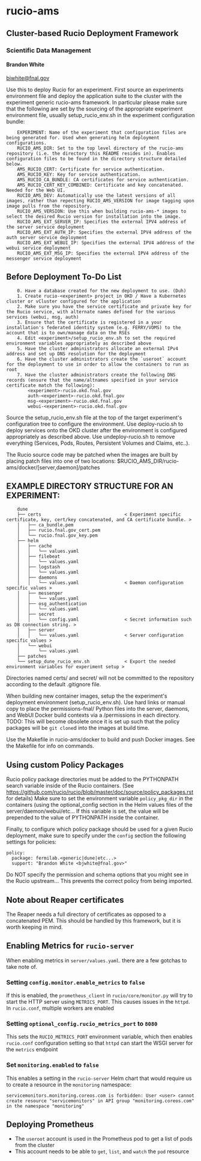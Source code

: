
# rucio-ams 
## Cluster-based Rucio Deployment Framework 
### Scientific Data Management
#### Brandon White
bjwhite@fnal.gov

Use this to deploy Rucio for an experiment. First source an experiments environment file and deploy the application suite to the cluster with the experiment generic rucio-ams framework.
In particular please make sure that the following are set by the sourcing of the appropriate experiment environment file, usually setup_rucio_env.sh in the experiment configuration bundle:
~~~~
    EXPERIMENT: Name of the experiment that configuration files are being generated for. Used when generating helm deployment configurations.
    RUCIO_AMS_DIR: Set to the top level directory of the rucio-ams repository (i.e. the directory this README resides in). Enables configuration files to be found in the directory structure detailed below.
    AMS_RUCIO_CERT: Certificate for service authentication.
    AMS_RUCIO_KEY: Key for service authentication.
    AMS_RUCIO_CA_BUNDLE: CA certificates for service authentication.
    AMS_RUCIO_CERT_KEY_COMBINED: Certificate and key concatenated. Needed for the Web UI.
    RUCIO_AMS_DEV: Automatically use the latest versions of all images, rather than repecting RUCIO_AMS_VERSION for image tagging upon image pulls from the repository.
    RUCIO_AMS_VERSION: Use this when building rucio-ams-* images to select the desired Rucio version for installation into the image.
    RUCIO_AMS_EXT_SERVER_IP: Specifies the external IPV4 address of the server service deployment
    RUCIO_AMS_EXT_AUTH_IP: Specifies the external IPV4 address of the auth server service deployment
    RUCIO_AMS_EXT_WEBUI_IP: Specifies the external IPV4 address of the webui service deployment
    RUCIO_AMS_EXT_MSG_IP: Specifies the external IPV4 address of the messenger service deployment
~~~~

## Before Deployment To-Do List
~~~~
    0. Have a database created for the new deployment to use. (Duh)
    1. Create rucio-<experiment> project in OKD / Have a Kubernetes cluster or vCluster configured for the application
    2. Make sure you have the service certificate and private key for the Rucio service, with alternate names defined for the various services (webui, msg, auth)
    3. Ensure that the certificate is registered in a your installation's federated identity system (e.g. FERRY/VOMS) to the account that is to own/manage data on the RSEs
    4. Edit <experiment>/setup_rucio_env.sh to set the required environment variables appropriately as described above
    5. Have the cluster administrators allocate an external IPv4 address and set up DNS resolution for the deployment
    6. Have the cluster administrators create the `useroot` account for the deployment to use in order to allow the containers to run as root
    7. Have the cluster administrators create the following DNS records (ensure that the name/altnames specified in your service certificate match the following):
        <experiment>-rucio.okd.fnal.gov
        auth-<experiment>-rucio.okd.fnal.gov
        msg-<experiment>-rucio.okd.fnal.gov
        webui-<experiment>-rucio.okd.fnal.gov
~~~~

Source the setup_rucio_env.sh file at the top of the target experiment's configuration tree to configure the environment.
Use deploy-rucio.sh to deploy services onto the OKD cluster after the environment is configured appropriately as described above.
Use undeploy-rucio.sh to remove everything (Services, Pods, Routes, Persistent Volumes and Claims, etc..).

The Rucio source code may be patched when the images are built by placing patch files into one of two locations: $RUCIO_AMS_DIR/rucio-ams/docker/[server,daemon]/patches

## EXAMPLE DIRECTORY STRUCTURE FOR AN EXPERIMENT:
~~~~
    dune
    ├── certs                               < Experiment specific certificate, key, cert/key concatenated, and CA certificate bundle. >
    │   ├── ca_bundle.pem
    │   ├── rucio.fnal.gov_cert.pem
    │   └── rucio.fnal.gov_key.pem
    ├── helm
    │   ├── cache
    │   │   └── values.yaml
    │   ├── filebeat 
    │   │   └── values.yaml
    │   ├── logstash 
    │   │   └── values.yaml
    │   ├── daemons
    │   │   └── values.yaml                 < Daemon configuration specific values > 
    │   ├── messenger
    │   │   └── values.yaml
    │   ├── osg_authentication
    │   │   └── values.yaml
    │   ├── secret
    │   │   └── config.yaml                 < Secret information such as DB connection string. >
    │   ├── server
    │   │   └── values.yaml                 < Server configuration specific values >
    │   └── webui
    │       └── values.yaml
    ├── patches
    └── setup_dune_rucio_env.sh             < Export the needed environment variables for experiment setup >
~~~~

Directories named certs/ and secret/ will not be committed to the repository according to the default .gitignore file.

When building new container images, setup the the experiment's deployment environment (setup_rucio_env.sh). Use hard links or manual copy to place the permissions-fnal/ Python files into the server, daemons, and WebUI Docker build contexts via a /permissions in each directory.
TODO: This will become obsolete once it is set up such that the policy packages will be `git clone`d into the images at build time.

Use the Makefile in rucio-ams/docker to build and push Docker images. See the Makefile for info on commands.

## Using custom Policy Packages
Rucio policy package directories must be added to the PYTHONPATH search variable inside of the Rucio containers. (See https://github.com/rucio/rucio/blob/master/doc/source/policy_packages.rst for details) 
Make sure to set the environment variable `policy_pkg_dir` in the containers (using the optional_config section in the Helm values files of the server/daemon/webui/etc... If this variable is set, the value will be prepended
to the value of PYTHONPATH inside the container.

Finally, to configure which policy package should be used for a given Rucio deployment, make sure to specify under the `config` section the following settings for policies:
```
policy:
  package: fermilab.<generic|dune|etc...>
  support: "Brandon White <bjwhite@fnal.gov>"
```
Do NOT specify the permission and schema options that you might see in the Rucio upstream... This prevents the correct policy from being imported.

## Note about Reaper certificates
The Reaper needs a full directory of certificates as opposed to a concatenated PEM. This should be handled by this framework, but it is worth keeping in mind.

## Enabling Metrics for `rucio-server`
When enabling metrics in `server/values.yaml`. there are a few gotchas to take note of.

### Setting `config.monitor.enable_metrics` to `false`
If this is enabled, the `prometheus_client` in `rucio/core/monitor.py` will try to start the HTTP server using `METRICS_PORT`. This causes issues in the `httpd`. In `rucio.conf`, multiple workers are enabled

### Setting `optional_config.rucio_metrics_port` to `8080`
This sets the `RUCIO_METRICS_PORT` environment variable, which then enables `rucio.conf` configuration setting so that `httpd` can start the WSGI server for the `metrics` endpoint

### Set `monitoring.enabled` to `false` 
This enables a setting in the `rucio-server` Helm chart that would require us to create a resource in the `monitoring` namespace:

```
servicemonitors.monitoring.coreos.com is forbidden: User <user> cannot create resource "servicemonitors" in API group "monitoring.coreos.com" in the namespace "monitoring"
```

## Deploying Prometheus
* The `useroot` account is used in the Prometheus pod to get a list of pods from the cluster
* This account needs to be able to `get`, `list`, and `watch` the `pod` resource